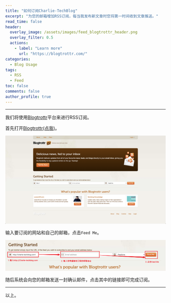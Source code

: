 ```yaml
---
title: "如何订阅Charlie-TechBlog"
excerpt: "为您的邮箱增加RSS订阅，每当我发布新文章时您将第一时间收到文章推送。"
read_time: false
header:
  overlay_image: /assets/images/feed_blogtrottr_header.png
  overlay_filter: 0.5
  actions:
    - label: "Learn more"
      url: "https://blogtrottr.com/"
categories:
  - Blog Usage
tags:
  - RSS
  - Feed
toc: false
comments: false
author_profile: true
---
```


---

我们将使用[Blogtrottr](https://blogtrottr.com/)平台来进行RSS订阅。

首先打开[Blogtrottr(点我)](https://blogtrottr.com/)。

![feed_blogtrottr_shotcut](/assets/images/feed_blogtrottr_shotcut.png)

输入要订阅的网站和自己的邮箱，点击`Feed Me`。

![feed_set_feed_me](/assets/images/feed_set_feed_me.png)

随后系统会向您的邮箱发送一封确认邮件，点击其中的链接即可完成订阅。

---

以上。
